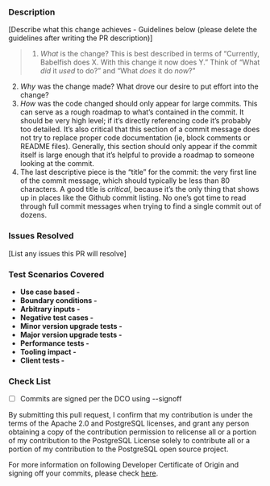 ### Description

[Describe what this change achieves - Guidelines below (please delete the guidelines after writing the PR description)]

> 1. *What* is the change? This is best described in terms of “Currently, Babelfish does X. With this change it now does Y.” Think of “What *did* it *used* to do?” and “What *does* it do *now*?”
2. *Why* was the change made? What drove our desire to put effort into the change?
3. *How* was the code changed should only appear for large commits. This can serve as a rough roadmap to what’s contained in the commit. It should be very high level; if it’s directly referencing code it’s probably too detailed. It’s also critical that this section of a commit message does not try to replace proper code documentation (ie, block comments or README files). Generally, this section should only appear if the commit itself is large enough that it’s helpful to provide a roadmap to someone looking at the commit.
4. The last descriptive piece is the “title” for the commit: the very first line of the commit message, which should typically be less than 80 characters. A good title is *critical*, because it’s the only thing that shows up in places like the Github commit listing. No one’s got time to read through full commit messages when trying to find a single commit out of dozens.


### Issues Resolved

[List any issues this PR will resolve]

### Test Scenarios Covered ###
* **Use case based -**
* **Boundary conditions -**
* **Arbitrary inputs -**
* **Negative test cases -**
* **Minor version upgrade tests -**
* **Major version upgrade tests -**
* **Performance tests -**
* **Tooling impact -**
* **Client tests -**

### Check List
- [ ] Commits are signed per the DCO using --signoff 

By submitting this pull request, I confirm that my contribution is under the terms of the Apache 2.0 and PostgreSQL licenses, and grant any person obtaining a copy of the contribution permission to relicense all or a portion of my contribution to the PostgreSQL License solely to contribute all or a portion of my contribution to the PostgreSQL open source project.

For more information on following Developer Certificate of Origin and signing off your commits, please check [here](https://github.com/babelfish-for-postgresql/babelfish_extensions/blob/main/CONTRIBUTING.md#developer-certificate-of-origin).
